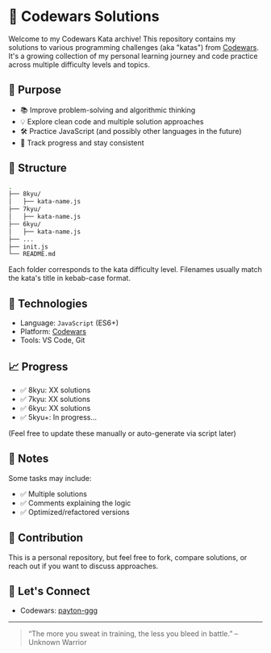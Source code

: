 # 🥋 Codewars Solutions

Welcome to my Codewars Kata archive! This repository contains my solutions to various programming challenges (aka "katas") from [Codewars](https://www.codewars.com/). It's a growing collection of my personal learning journey and code practice across multiple difficulty levels and topics.

## 🚀 Purpose

- 📚 Improve problem-solving and algorithmic thinking
- 💡 Explore clean code and multiple solution approaches
- 🛠️ Practice JavaScript (and possibly other languages in the future)
- 🧠 Track progress and stay consistent

## 🧩 Structure

```bash
.
├── 8kyu/
│   ├── kata-name.js
├── 7kyu/
│   ├── kata-name.js
├── 6kyu/
│   ├── kata-name.js
├── ...
├── init.js
└── README.md
```

Each folder corresponds to the kata difficulty level. Filenames usually match the kata's title in kebab-case format.

## 🔧 Technologies

- Language: `JavaScript` (ES6+)
- Platform: [Codewars](https://www.codewars.com/)
- Tools: VS Code, Git

## 📈 Progress

- ✅ 8kyu: XX solutions
- ✅ 7kyu: XX solutions
- ✅ 6kyu: XX solutions
- ✅ 5kyu+: In progress...

(Feel free to update these manually or auto-generate via script later)

## 📌 Notes

Some tasks may include:

- ✅ Multiple solutions
- ✅ Comments explaining the logic
- ✅ Optimized/refactored versions

## 🤝 Contribution

This is a personal repository, but feel free to fork, compare solutions, or reach out if you want to discuss approaches.

## 💬 Let's Connect

- Codewars: [payton-ggg](https://www.codewars.com/users/payton-ggg)

---

> “The more you sweat in training, the less you bleed in battle.” – Unknown Warrior
